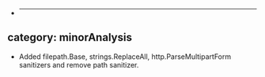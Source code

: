 
* ---
category: minorAnalysis
---
* Added filepath.Base, strings.ReplaceAll, http.ParseMultipartForm sanitizers and remove path sanitizer.